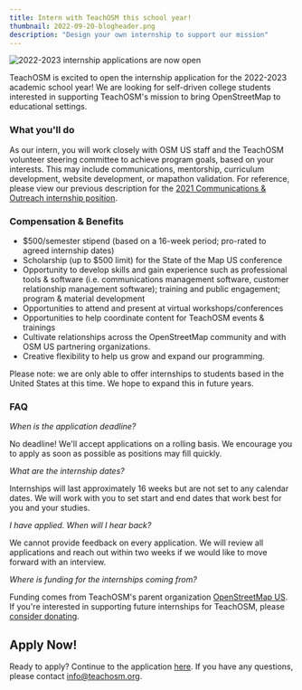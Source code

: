 ```yaml
---
title: Intern with TeachOSM this school year!
thumbnail: 2022-09-20-blogheader.png
description: "Design your own internship to support our mission"
---
```

![2022-2023 internship applications are now open](../../../assets/images/blog/2022-09-20-blogheader.png)

TeachOSM is excited to open the internship application for the 2022-2023 academic school year! We are looking for self-driven college students interested in supporting TeachOSM's mission to bring OpenStreetMap to educational settings. 

### What you'll do

As our intern, you will work closely with OSM US staff and the TeachOSM volunteer steering committee to achieve program goals, based on your interests. This may include communications, mentorship, curriculum development, website development, or mapathon validation. For reference, please view our previous description for the [2021 Communications & Outreach internship position](https://bit.ly/TeachOSMInternship2021).

### Compensation & Benefits

- $500/semester stipend (based on a 16-week period; pro-rated to agreed internship dates)
- Scholarship (up to $500 limit) for the State of the Map US conference
- Opportunity to develop skills and gain experience such as professional tools & software (i.e. communications management software, customer relationship management software); training and public engagement; program & material development
- Opportunities to attend and present at virtual workshops/conferences
- Opportunities to help coordinate content for TeachOSM events & trainings
- Cultivate relationships across the OpenStreetMap community and with OSM US partnering organizations.
- Creative flexibility to help us grow and expand our programming.

Please note: we are only able to offer internships to students based in the United States at this time. We hope to expand this in future years.

### FAQ

*When is the application deadline?* <br>

No deadline! We'll accept applications on a rolling basis. We encourage you to apply as soon as possible as positions may fill quickly.

*What are the internship dates?* <br>

Internships will last approximately 16 weeks but are not set to any calendar dates. We will work with you to set start and end dates that work best for you and your studies.

*I have applied. When will I hear back?* <br>

We cannot provide feedback on every application. We will review all applications and reach out within two weeks if we would like to move forward with an interview. 

*Where is funding for the internships coming from?* <br>

Funding comes from TeachOSM's parent organization [OpenStreetMap US](https://openstreetmap.us/). If you're interested in supporting future internships for TeachOSM, please [consider donating](https://osmus.civicrm.org/civicrm/contribute/transact?cid=0&reset=1&id=3).

## Apply Now!

Ready to apply? Continue to the application [here](https://forms.gle/DUEBpL7bEgvaCwAe9). If you have any questions, please contact info@teachosm.org.
